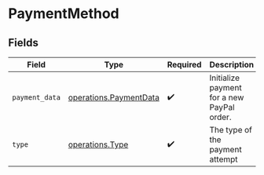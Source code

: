 # PaymentMethod


## Fields

| Field                                                            | Type                                                             | Required                                                         | Description                                                      | Example                                                          |
| ---------------------------------------------------------------- | ---------------------------------------------------------------- | ---------------------------------------------------------------- | ---------------------------------------------------------------- | ---------------------------------------------------------------- |
| `payment_data`                                                   | [operations.PaymentData](../../models/operations/paymentdata.md) | :heavy_check_mark:                                               | Initialize payment for a new PayPal order.                       |                                                                  |
| `type`                                                           | [operations.Type](../../models/operations/type.md)               | :heavy_check_mark:                                               | The type of the payment attempt                                  | paypal                                                           |